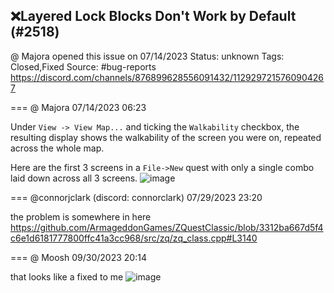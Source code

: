 ## ❌Layered Lock Blocks Don't Work by Default (#2518)
@ Majora opened this issue on 07/14/2023
Status: unknown
Tags: Closed,Fixed
Source: #bug-reports https://discord.com/channels/876899628556091432/1129297215760904267


=== @ Majora 07/14/2023 06:23

Under `View -> View Map...` and ticking the `Walkability` checkbox, the resulting display shows the walkability of the screen you were on, repeated across the whole map. 

Here are the first 3 screens in a `File->New` quest with only a single combo laid down across all 3 screens.
![image](https://cdn.discordapp.com/attachments/1129297215760904267/1129297216515883098/zquest_map00001.png?ex=65eaaefd&is=65d839fd&hm=c85eed8c9fc8e801ad8eaa2d8a5709483168d20c2f8d264a5f92c4c1077d8220&)

=== @connorjclark (discord: connorclark) 07/29/2023 23:20

the problem is somewhere in here https://github.com/ArmageddonGames/ZQuestClassic/blob/3312ba667d5f4c6e1d6181777800ffc41a3cc968/src/zq/zq_class.cpp#L3140

=== @ Moosh 09/30/2023 20:14

that looks like a fixed to me
![image](https://cdn.discordapp.com/attachments/1129297215760904267/1157772477246734366/image.png?ex=65ecc324&is=65da4e24&hm=104272248679e7d9647327263f6ec2a5765cb7da5b416a8a041b172eaf0906ce&)
